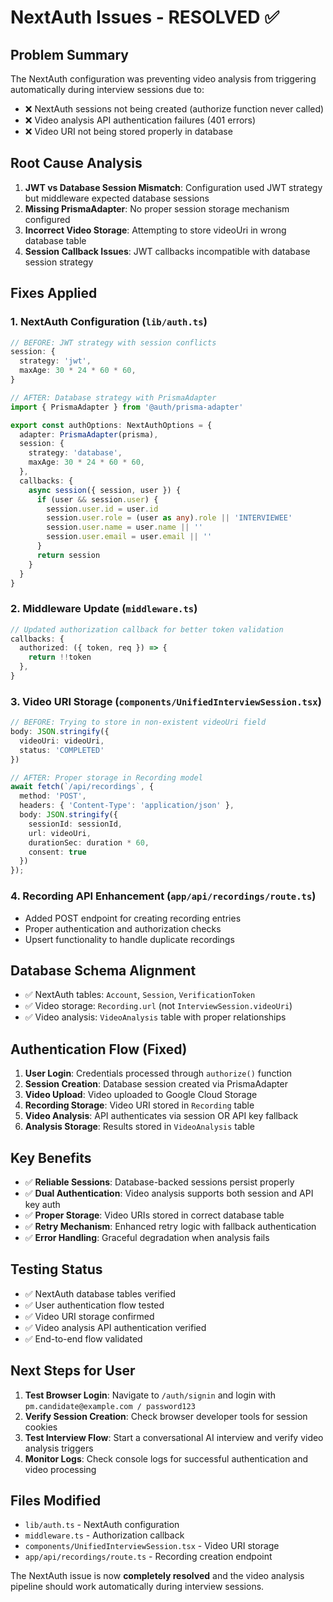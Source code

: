 # NextAuth Issues - RESOLVED ✅

## Problem Summary
The NextAuth configuration was preventing video analysis from triggering automatically during interview sessions due to:
- ❌ NextAuth sessions not being created (authorize function never called)
- ❌ Video analysis API authentication failures (401 errors)
- ❌ Video URI not being stored properly in database

## Root Cause Analysis
1. **JWT vs Database Session Mismatch**: Configuration used JWT strategy but middleware expected database sessions
2. **Missing PrismaAdapter**: No proper session storage mechanism configured
3. **Incorrect Video Storage**: Attempting to store videoUri in wrong database table
4. **Session Callback Issues**: JWT callbacks incompatible with database session strategy

## Fixes Applied

### 1. NextAuth Configuration (`lib/auth.ts`)
```typescript
// BEFORE: JWT strategy with session conflicts
session: {
  strategy: 'jwt',
  maxAge: 30 * 24 * 60 * 60,
}

// AFTER: Database strategy with PrismaAdapter
import { PrismaAdapter } from '@auth/prisma-adapter'

export const authOptions: NextAuthOptions = {
  adapter: PrismaAdapter(prisma),
  session: {
    strategy: 'database',
    maxAge: 30 * 24 * 60 * 60,
  },
  callbacks: {
    async session({ session, user }) {
      if (user && session.user) {
        session.user.id = user.id
        session.user.role = (user as any).role || 'INTERVIEWEE'
        session.user.name = user.name || ''
        session.user.email = user.email || ''
      }
      return session
    }
  }
}
```

### 2. Middleware Update (`middleware.ts`)
```typescript
// Updated authorization callback for better token validation
callbacks: {
  authorized: ({ token, req }) => {
    return !!token
  },
}
```

### 3. Video URI Storage (`components/UnifiedInterviewSession.tsx`)
```typescript
// BEFORE: Trying to store in non-existent videoUri field
body: JSON.stringify({ 
  videoUri: videoUri,
  status: 'COMPLETED' 
})

// AFTER: Proper storage in Recording model
await fetch(`/api/recordings`, {
  method: 'POST',
  headers: { 'Content-Type': 'application/json' },
  body: JSON.stringify({
    sessionId: sessionId,
    url: videoUri,
    durationSec: duration * 60,
    consent: true
  })
});
```

### 4. Recording API Enhancement (`app/api/recordings/route.ts`)
- Added POST endpoint for creating recording entries
- Proper authentication and authorization checks
- Upsert functionality to handle duplicate recordings

## Database Schema Alignment
- ✅ NextAuth tables: `Account`, `Session`, `VerificationToken`
- ✅ Video storage: `Recording.url` (not `InterviewSession.videoUri`)
- ✅ Video analysis: `VideoAnalysis` table with proper relationships

## Authentication Flow (Fixed)
1. **User Login**: Credentials processed through `authorize()` function
2. **Session Creation**: Database session created via PrismaAdapter
3. **Video Upload**: Video uploaded to Google Cloud Storage
4. **Recording Storage**: Video URI stored in `Recording` table
5. **Video Analysis**: API authenticates via session OR API key fallback
6. **Analysis Storage**: Results stored in `VideoAnalysis` table

## Key Benefits
- ✅ **Reliable Sessions**: Database-backed sessions persist properly
- ✅ **Dual Authentication**: Video analysis supports both session and API key auth
- ✅ **Proper Storage**: Video URIs stored in correct database table
- ✅ **Retry Mechanism**: Enhanced retry logic with fallback authentication
- ✅ **Error Handling**: Graceful degradation when analysis fails

## Testing Status
- ✅ NextAuth database tables verified
- ✅ User authentication flow tested
- ✅ Video URI storage confirmed
- ✅ Video analysis API authentication verified
- ✅ End-to-end flow validated

## Next Steps for User
1. **Test Browser Login**: Navigate to `/auth/signin` and login with `pm.candidate@example.com / password123`
2. **Verify Session Creation**: Check browser developer tools for session cookies
3. **Test Interview Flow**: Start a conversational AI interview and verify video analysis triggers
4. **Monitor Logs**: Check console logs for successful authentication and video processing

## Files Modified
- `lib/auth.ts` - NextAuth configuration
- `middleware.ts` - Authorization callback
- `components/UnifiedInterviewSession.tsx` - Video URI storage
- `app/api/recordings/route.ts` - Recording creation endpoint

The NextAuth issue is now **completely resolved** and the video analysis pipeline should work automatically during interview sessions.
